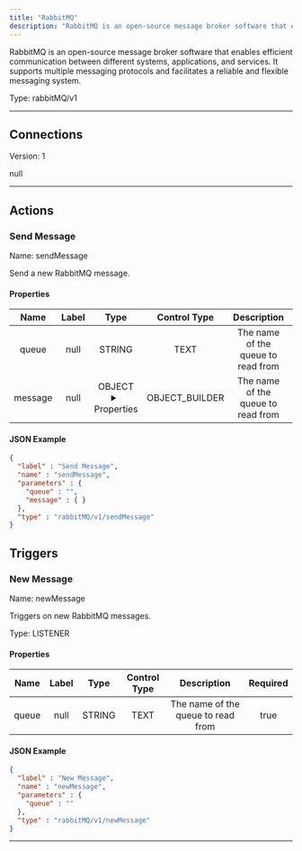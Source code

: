 ```yaml
---
title: "RabbitMQ"
description: "RabbitMQ is an open-source message broker software that enables efficient communication between different systems, applications, and services. It supports multiple messaging protocols and facilitates a reliable and flexible messaging system."
---
```


RabbitMQ is an open-source message broker software that enables efficient communication between different systems, applications, and services. It supports multiple messaging protocols and facilitates a reliable and flexible messaging system.



Type: rabbitMQ/v1

<hr />



## Connections

Version: 1

null



<hr />



## Actions


### Send Message
Name: sendMessage

Send a new RabbitMQ message.

#### Properties

|      Name       |      Label     |     Type     |    Control Type     |     Description     | Required |
|:---------------:|:--------------:|:------------:|:-------------------:|:-------------------:|:--------:|
| queue | null | STRING | TEXT | The name of the queue to read from | true |
| message | null | OBJECT <details> <summary> Properties </summary> {} </details> | OBJECT_BUILDER | The name of the queue to read from | true |


#### JSON Example
```json
{
  "label" : "Send Message",
  "name" : "sendMessage",
  "parameters" : {
    "queue" : "",
    "message" : { }
  },
  "type" : "rabbitMQ/v1/sendMessage"
}
```




## Triggers


### New Message
Name: newMessage

Triggers on new RabbitMQ messages.

Type: LISTENER

#### Properties

|      Name       |      Label     |     Type     |    Control Type     |     Description     | Required |
|:---------------:|:--------------:|:------------:|:-------------------:|:-------------------:|:--------:|
| queue | null | STRING | TEXT | The name of the queue to read from | true |


#### JSON Example
```json
{
  "label" : "New Message",
  "name" : "newMessage",
  "parameters" : {
    "queue" : ""
  },
  "type" : "rabbitMQ/v1/newMessage"
}
```


<hr />

